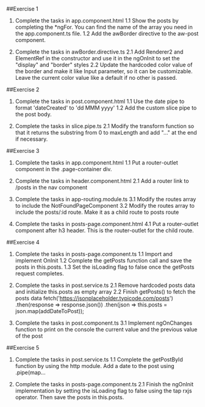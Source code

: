 ##Exercise 1

  1. Complete the tasks in app.component.html
    1.1 Show the posts by completing the *ngFor. You can find the name
        оf the array you need in the app.component.ts file.
    1.2 Add the awBorder directive to the aw-post component.

  2. Complete the tasks in awBorder.directive.ts
    2.1 Add Renderer2 and ElementRef in the constructor and use it in the 
        ngOnInit to set the "display" and "border" styles
    2.2 Update the hardcoded color value of the border and make it like
        Input parameter, so it can be customizable. Leave the current 
        color value like a default if no other is passed.


##Exercise 2
  1. Complete the tasks in post.component.html
    1.1 Use the date pipe to format 'dateCreated' to 'dd MMM yyyy'
    1.2 Add the custom slice pipe to the post body.

  2. Complete the tasks in slice.pipe.ts
    2.1 Modify the transform function so that it returns
        the substring from 0 to maxLength and add "..." at the end if necessary.


##Exercise 3
  1. Complete the tasks in app.component.html
    1.1 Put a router-outlet component in the .page-container div.


  2. Complete the tasks in header.component.html
    2.1 Add a router link to /posts in the nav component

  3. Complete the tasks in app-routing.module.ts
    3.1 Modify the routes array to include the NotFoundPageComponent
    3.2 Modify the routes array to include the posts/:id route. Make it as a child
        route to posts route

  4. Complete the tasks in posts-page.component.html
    4.1 Put a router-outlet component after h3 header. This is the router-outlet 
        for the child route.


##Exercise 4
  1. Complete the tasks in posts-page.component.ts
    1.1 Import and implement OnInit 
    1.2 Complete the getPosts function call and save the posts in this.posts.
    1.3 Set the isLoading flag to false once the getPosts request completes.


  2. Complete the tasks in post.service.ts
    2.1 Remove hardcoded posts data and initialize this.posts as empty array
    2.2 Finish getPosts() to fetch the posts data
        fetch('https://jsonplaceholder.typicode.com/posts')
        .then(response => response.json())
        .then(json => this.posts = json.map(addDateToPost));

  3. Complete the tasks in post.component.ts
    3.1 Implement ngOnChanges function to print on the console 
        the current value and the previous value of the post


##Exercise 5
  1. Complete the tasks in post.service.ts
    1.1 Complete the getPostById function by using the http module.
        Add a date to the post using .pipe(map...

  2. Complete the tasks in posts-page.component.ts
    2.1 Finish the ngOnInit implementation by setting the isLoading
        flag to false using the tap rxjs operator. Then save the posts in this.posts.